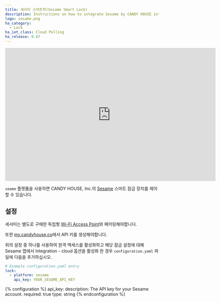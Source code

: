 ```yaml
---
title: 세서미 스마트락(Sesame Smart Lock)
description: Instructions on how to integrate Sesame by CANDY HOUSE into Home Assistant.
logo: sesame.png
ha_category:
  - Lock
ha_iot_class: Cloud Polling
ha_release: 0.47
---
```


<iframe width="690" height="437" src="https://www.youtube.com/embed/M2fYzlsJW68" frameborder="0" allow="accelerometer; autoplay; encrypted-media; gyroscope; picture-in-picture" allowfullscreen></iframe>

`seame` 플랫폼을 사용하면 CANDY HOUSE, Inc.의 [Sesame](https://candyhouse.co/) 스마트 잠금 장치를 제어할 수 있습니다.

## 설정

세서미는 별도로 구매한 독립형 [Wi-Fi Access Point](https://candyhouse.co/collections/frontpage/products/wi-fi-access-point)와 페어링해야합니다.

또한 [my.candyhouse.co](https://my.candyhouse.co/#/credentials)에서 API 키를 생성해야합니다.

위의 설정 중 하나를 사용하여 원격 액세스를 활성화하고 해당 잠금 설정에 대해 Sesame 앱에서 Integration - cloud 옵션을 활성화 한 경우 `configuration.yaml` 파일에 다음을 추가하십시오.

```yaml
# Example configuration.yaml entry
lock:
  - platform: sesame
    api_key: YOUR_SESAME_API_KEY
```

{% configuration %}
api_key:
  description: The API key for your Sesame account.
  required: true
  type: string
{% endconfiguration %}
